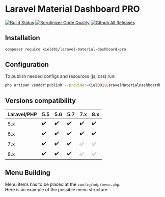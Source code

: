# Laravel Material Dashboard PRO

[![Build Status](https://scrutinizer-ci.com/g/KielD-01/laravel-material-dashboard-pro/badges/build.png?b=main)](https://scrutinizer-ci.com/g/KielD-01/laravel-material-dashboard-pro/build-status/main)
[![Scrutinizer Code Quality](https://scrutinizer-ci.com/g/KielD-01/laravel-material-dashboard-pro/badges/quality-score.png?b=main)](https://scrutinizer-ci.com/g/KielD-01/laravel-material-dashboard-pro/?branch=main)
[![Github All Releases](https://img.shields.io/github/downloads/KielD-01/laravel-material-dashboard-pro/total.svg)]()

## Installation

```bash
composer require kield01/laravel-material-dashboard-pro
```

## Configuration
To publish needed configs and resources (js, css) run:    
```bash
php artisan vendor:publish --provider=KielD01\LaravelMaterialDashboardPro\Providers\CoreServiceProvider
```

## Versions compatibility
|Laravel/PHP|5.5                |5.6                |5.7             |7.x               |8.x               |
|-----------|------------------|------------------|------------------|------------------|------------------|
|5.x        |:heavy_check_mark:|:heavy_check_mark:|:heavy_check_mark:|:heavy_check_mark:|:heavy_check_mark:|
|6.x        |:heavy_check_mark:|:heavy_check_mark:|:heavy_check_mark:|:heavy_check_mark:|:heavy_check_mark:|
|7.x        |:heavy_check_mark:|:heavy_check_mark:|:heavy_check_mark:|:white_check_mark:|:white_check_mark:|
|8.x        |:heavy_check_mark:|:heavy_check_mark:|:heavy_check_mark:|:white_check_mark:|:white_check_mark:|

## Menu Building
Menu items has to be placed at the `config/mdp/menu.php`.   
Here is an example of the possible menu structure:  
```php

```